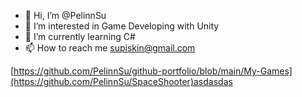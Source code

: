 - 👋 Hi, I’m @PelinnSu
- 👀 I’m interested in Game Developing with Unity
- 🌱 I’m currently learning C#
- 📫 How to reach me supiskin@gmail.com

[https://github.com/PelinnSu/github-portfolio/blob/main/My-Games](https://github.com/PelinnSu/SpaceShooter)asdasdas
